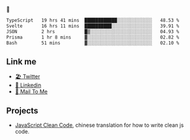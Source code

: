 🤔


<!--START_SECTION:waka-->

```txt
TypeScript   19 hrs 41 mins  ████████████░░░░░░░░░░░░░   48.53 %
Svelte       16 hrs 11 mins  ██████████░░░░░░░░░░░░░░░   39.91 %
JSON         2 hrs           █▒░░░░░░░░░░░░░░░░░░░░░░░   04.93 %
Prisma       1 hr 8 mins     ▓░░░░░░░░░░░░░░░░░░░░░░░░   02.82 %
Bash         51 mins         ▓░░░░░░░░░░░░░░░░░░░░░░░░   02.10 %
```

<!--END_SECTION:waka-->

## Link me

- [🏖️ Twitter](https://twitter.com/yuetong3yu)
- [🧳 Linkedin](https://www.linkedin.com/in/yuetong3yu)
- [📧 Mail To Me](mailto:yuetong3yu@gmail.com)


## Projects 

- [JavaScript Clean Code](https://js-clean-code-cn.vercel.app/), chinese translation for how to write clean js code.
